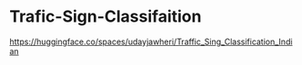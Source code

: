 # Trafic-Sign-Classifaition

https://huggingface.co/spaces/udayjawheri/Traffic_Sing_Classification_Indian
